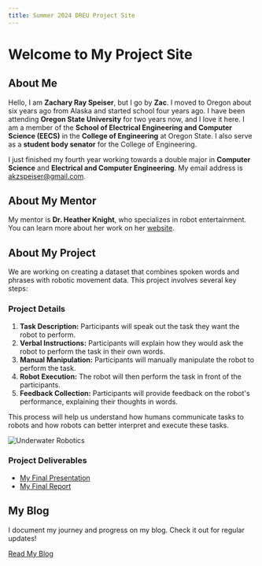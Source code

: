```yaml
---
title: Summer 2024 DREU Project Site
---
```


# Welcome to My Project Site

## About Me

Hello, I am **Zachary Ray Speiser**, but I go by **Zac**. I moved to Oregon about six years ago from Alaska and started school four years ago. I have been attending **Oregon State University** for two years now, and I love it here. I am a member of the **School of Electrical Engineering and Computer Science (EECS)** in the **College of Engineering** at Oregon State. I also serve as a **student body senator** for the College of Engineering.

I just finished my fourth year working towards a double major in **Computer Science** and **Electrical and Computer Engineering**. My email address is [akzspeiser@gmail.com](mailto:akzspeiser@gmail.com).

## About My Mentor

My mentor is **Dr. Heather Knight**, who specializes in robot entertainment. You can learn more about her work on her [website](https://engineering.oregonstate.edu/people/heather-knight).

## About My Project

We are working on creating a dataset that combines spoken words and phrases with robotic movement data. This project involves several key steps:

### Project Details

1. **Task Description:** Participants will speak out the task they want the robot to perform.
2. **Verbal Instructions:** Participants will explain how they would ask the robot to perform the task in their own words.
3. **Manual Manipulation:** Participants will manually manipulate the robot to perform the task.
4. **Robot Execution:** The robot will then perform the task in front of the participants.
5. **Feedback Collection:** Participants will provide feedback on the robot's performance, explaining their thoughts in words.

This process will help us understand how humans communicate tasks to robots and how robots can better interpret and execute these tasks.

![Underwater Robotics](https://example.com/underwater_robotics_image.jpg) <!-- Replace with a relevant image URL -->

### Project Deliverables

- [My Final Presentation](files/finalpresentation.pdf)
- [My Final Report](files/finalreport.pdf)

## My Blog

I document my journey and progress on my blog. Check it out for regular updates!

[Read My Blog](blog.html)
